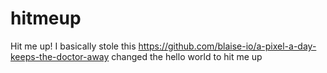 # hitmeup
Hit me up!
I basically stole this https://github.com/blaise-io/a-pixel-a-day-keeps-the-doctor-away
changed the hello world to hit me up
